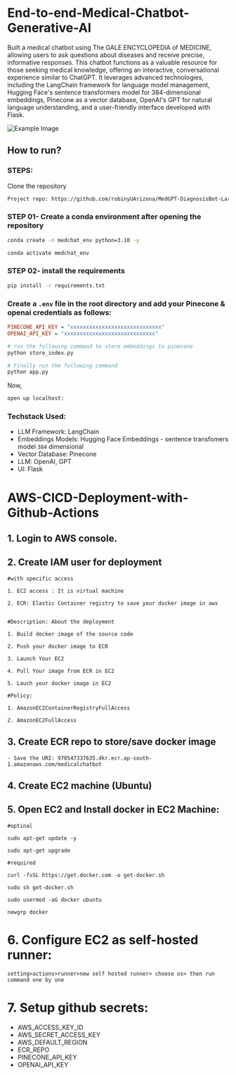 # End-to-end-Medical-Chatbot-Generative-AI

Built a medical chatbot using The GALE ENCYCLOPEDIA of MEDICINE, allowing users to ask questions about diseases and receive precise, informative responses. This chatbot functions as a valuable resource for those seeking medical knowledge, offering an interactive, conversational experience similar to ChatGPT. It leverages advanced technologies, including the LangChain framework for language model management, Hugging Face's sentence transformers model for 384-dimensional embeddings, Pinecone as a vector database, OpenAI's GPT for natural language understanding, and a user-friendly interface developed with Flask.

![Example Image](images/chat_bot_UI.PNG)

## How to run?
### STEPS:

Clone the repository

```bash
Project repo: https://github.com/robinyUArizona/MedGPT-DiagnosisBot-LargeLanguageModel.git
```
### STEP 01- Create a conda environment after opening the repository

```bash
conda create -n medchat_env python=3.10 -y
```

```bash
conda activate medchat_env
```


### STEP 02- install the requirements
```bash
pip install -r requirements.txt
```


### Create a `.env` file in the root directory and add your Pinecone & openai credentials as follows:

```ini
PINECONE_API_KEY = "xxxxxxxxxxxxxxxxxxxxxxxxxxxxx"
OPENAI_API_KEY = "xxxxxxxxxxxxxxxxxxxxxxxxxxxxx"
```


```bash
# run the following command to store embeddings to pinecone
python store_index.py
```

```bash
# Finally run the following command
python app.py
```

Now,
```bash
open up localhost:
```


### Techstack Used:

- LLM Framework: LangChain
- Embeddings Models: Hugging Face Embeddings - sentence transfomers model `384` dimensional 
- Vector Database: Pinecone
- LLM: OpenAI, GPT
- UI: Flask


# AWS-CICD-Deployment-with-Github-Actions

## 1. Login to AWS console.

## 2. Create IAM user for deployment

	#with specific access

	1. EC2 access : It is virtual machine

	2. ECR: Elastic Container registry to save your docker image in aws


	#Description: About the deployment

	1. Build docker image of the source code

	2. Push your docker image to ECR

	3. Launch Your EC2 

	4. Pull Your image from ECR in EC2

	5. Lauch your docker image in EC2

	#Policy:

	1. AmazonEC2ContainerRegistryFullAccess

	2. AmazonEC2FullAccess

	
## 3. Create ECR repo to store/save docker image
    - Save the URI: 970547337635.dkr.ecr.ap-south-1.amazonaws.com/medicalchatbot

	
## 4. Create EC2 machine (Ubuntu) 

## 5. Open EC2 and Install docker in EC2 Machine:
	
	
	#optinal

	sudo apt-get update -y

	sudo apt-get upgrade
	
	#required

	curl -fsSL https://get.docker.com -o get-docker.sh

	sudo sh get-docker.sh

	sudo usermod -aG docker ubuntu

	newgrp docker
	
# 6. Configure EC2 as self-hosted runner:
    setting>actions>runner>new self hosted runner> choose os> then run command one by one


# 7. Setup github secrets:

   - AWS_ACCESS_KEY_ID
   - AWS_SECRET_ACCESS_KEY
   - AWS_DEFAULT_REGION
   - ECR_REPO
   - PINECONE_API_KEY
   - OPENAI_API_KEY

    
